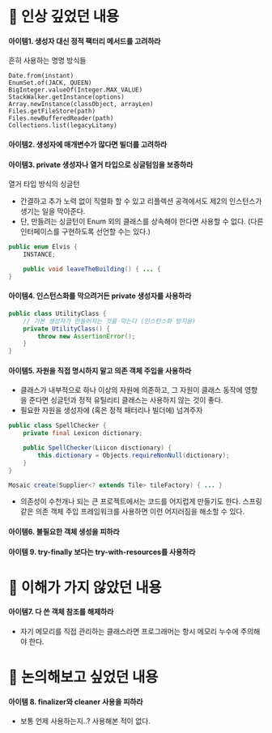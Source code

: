 # 📌 인상 깊었던 내용
#### 아이템1. 생성자 대신 정적 팩터리 메서드를 고려하라
흔히 사용하는 명명 방식들
```
Date.from(instant)
EnumSet.of(JACK, QUEEN)
BigInteger.valueOf(Integer.MAX_VALUE)
StackWalker.getInstance(options)
Array.newInstance(classObject, arrayLen)
Files.getFileStore(path)
Files.newBufferedReader(path)
Collections.list(legacyLitany)
```
#### 아이템2. 생성자에 매개변수가 많다면 빌더를 고려하라

#### 아이템3. private 생성자나 열거 타입으로 싱글텀임을 보증하라
열거 타입 방식의 싱글턴
- 간결하고 추가 노력 없이 직렬화 할 수 있고 리플렉션 공격에서도 제2의 인스턴스가 생기는 일을 막아준다.
- 단, 만들려는 싱글턴이 Enum 외의 클래스를 상속해야 한다면 사용할 수 없다. (다른 인터페이스를 구현하도록 선언할 수는 있다.)
```java
public enum Elvis {
    INSTANCE;

    public void leaveTheBuilding() { ... {
} 
```

#### 아이템4. 인스턴스화를 막으려거든 private 생성자를 사용하라
```java
public class UtilityClass {
    // 기본 생성자가 만들어지는 것을 막는다 (인스턴스화 방지용)
    private UtilityClass() {
        throw new AssertionError();
    }
}
```

#### 아이템5. 자원을 직접 명시하지 말고 의존 객체 주입을 사용하라
- 클래스가 내부적으로 하나 이상의 자원에 의존하고, 그 자원이 클래스 동작에 영향을 준다면 싱글턴과 정적 유틸리티 클래스는 사용하지 않는 것이 좋다.
- 필요한 자원을 생성자에 (혹은 정적 패터리나 빌더에) 넘겨주자
```java
public class SpellChecker {
    private final Lexicon dictionary;

    public SpellChecker(Liicon disctionary) {
        this.dictionary = Objects.requireNonNull(dictionary);
    }
}
```
```java
Mosaic create(Supplier<? extends Tile> tileFactory) { ... }
```
- 의존성이 수천개나 되는 큰 프로젝트에서는 코드를 어지럽게 만들기도 한다. 스프링 같은 의존 객체 주입 프레임워크를 사용하면 이런 어지러짐을 해소할 수 있다.

#### 아이템6. 불필요한 객체 생성을 피하라

#### 아이템 9. try-finally 보다는 try-with-resources를 사용하라

# 📌 이해가 가지 않았던 내용
#### 아이템7. 다 쓴 객체 참조를 해제하라
- 자기 메모리를 직접 관리하는 클래스라면 프로그래머는 항시 메모리 누수에 주의해야 한다.


# 📌 논의해보고 싶었던 내용
#### 아이템 8. finalizer와 cleaner 사용을 피하라
- 보통 언제 사용하는지..? 사용해본 적이 없다.
